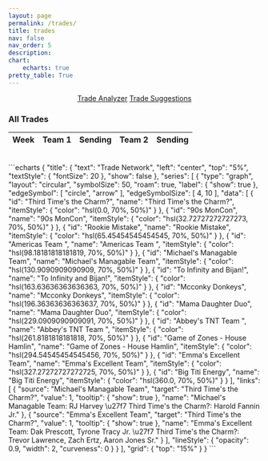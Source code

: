 ```yaml
---
layout: page
permalink: /trades/
title: trades
nav: false
nav_order: 5
description:
chart:
    echarts: true
pretty_table: True
---
```


<center>
<div class="row mb-3">
    <div class="col-12">
        <a href="trade_analyzer" class="btn btn-primary ">Trade Analyzer</a>
        <a href="trade_suggestions" class="btn btn-primary">Trade Suggestions</a>
    </div>
</div>
</center>



### All Trades
<table
data-click-to-select="true"
data-search="false"
data-toggle="table"
data-url="{{ "/assets/json/transactions/trades_2025.json"}}">
<thead>
    <tr>
     <th data-field="week" data-halign="left" data-align="left" data-sortable="true">Week</th>
     <th data-field="team_1" data-halign="center" data-align="center" data-sortable="true">Team 1</th>
     <th data-field="team_1_sending" data-halign="center" data-align="center" data-sortable="false">Sending</th>
     <th data-field="team_2" data-halign="center" data-align="center" data-sortable="false">Team 2</th>
     <th data-field="team_2_sending" data-halign="center" data-align="center" data-sortable="true">Sending</th>
    </tr>
</thead>
</table>
<br>
```echarts
{
    "title": {
        "text": "Trade Network",
        "left": "center",
        "top": "5%",
        "textStyle": {
            "fontSize": 20
        },
        "show": false
    },
    "series": [
        {
            "type": "graph",
            "layout": "circular",
            "symbolSize": 50,
            "roam": true,
            "label": {
                "show": true
            },
            "edgeSymbol": [
                "circle",
                "arrow"
            ],
            "edgeSymbolSize": [
                4,
                10
            ],
            "data": [
                {
                    "id": "Third Time's the Charm?",
                    "name": "Third Time's the Charm?",
                    "itemStyle": {
                        "color": "hsl(0.0, 70%, 50%)"
                    }
                },
                {
                    "id": "90s MonCon",
                    "name": "90s MonCon",
                    "itemStyle": {
                        "color": "hsl(32.72727272727273, 70%, 50%)"
                    }
                },
                {
                    "id": "Rookie Mistake",
                    "name": "Rookie Mistake",
                    "itemStyle": {
                        "color": "hsl(65.45454545454545, 70%, 50%)"
                    }
                },
                {
                    "id": "Americas Team ",
                    "name": "Americas Team ",
                    "itemStyle": {
                        "color": "hsl(98.18181818181819, 70%, 50%)"
                    }
                },
                {
                    "id": "Michael's Managable Team",
                    "name": "Michael's Managable Team",
                    "itemStyle": {
                        "color": "hsl(130.9090909090909, 70%, 50%)"
                    }
                },
                {
                    "id": "To Infinity and Bijan!",
                    "name": "To Infinity and Bijan!",
                    "itemStyle": {
                        "color": "hsl(163.63636363636363, 70%, 50%)"
                    }
                },
                {
                    "id": "Mcconky Donkeys",
                    "name": "Mcconky Donkeys",
                    "itemStyle": {
                        "color": "hsl(196.36363636363637, 70%, 50%)"
                    }
                },
                {
                    "id": "Mama Daughter Duo",
                    "name": "Mama Daughter Duo",
                    "itemStyle": {
                        "color": "hsl(229.0909090909091, 70%, 50%)"
                    }
                },
                {
                    "id": "Abbey's TNT Team ",
                    "name": "Abbey's TNT Team ",
                    "itemStyle": {
                        "color": "hsl(261.8181818181818, 70%, 50%)"
                    }
                },
                {
                    "id": "Game of Zones - House Hamlin",
                    "name": "Game of Zones - House Hamlin",
                    "itemStyle": {
                        "color": "hsl(294.54545454545456, 70%, 50%)"
                    }
                },
                {
                    "id": "Emma's Excellent Team",
                    "name": "Emma's Excellent Team",
                    "itemStyle": {
                        "color": "hsl(327.27272727272725, 70%, 50%)"
                    }
                },
                {
                    "id": "Big Titi Energy",
                    "name": "Big Titi Energy",
                    "itemStyle": {
                        "color": "hsl(360.0, 70%, 50%)"
                    }
                }
            ],
            "links": [
                {
                    "source": "Michael's Managable Team",
                    "target": "Third Time's the Charm?",
                    "value": 1,
                    "tooltip": {
                        "show": true
                    },
                    "name": "Michael's Managable Team: RJ Harvey \u27f7 Third Time's the Charm?: Harold Fannin Jr."
                },
                {
                    "source": "Emma's Excellent Team",
                    "target": "Third Time's the Charm?",
                    "value": 1,
                    "tooltip": {
                        "show": true
                    },
                    "name": "Emma's Excellent Team: Dak Prescott, Tyrone Tracy Jr. \u27f7 Third Time's the Charm?: Trevor Lawrence, Zach Ertz, Aaron Jones Sr."
                }
            ],
            "lineStyle": {
                "opacity": 0.9,
                "width": 2,
                "curveness": 0
            }
        }
    ],
    "grid": {
        "top": "15%"
    }
}
```

